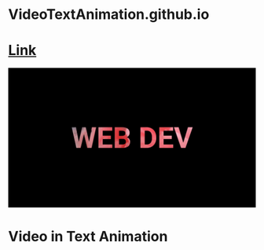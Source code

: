 # VideoTextAnimation.github.io
<!DOCTYPE html>
<html>
  <head>
  </head>
  <body>
    <h1><a href="https://harshit645.github.io/VideoTextAnimation.github.io/">Link</a></h1>
    <img src="https://github.com/harshit645/VideoTextAnimation.github.io/blob/main/Screenshot.png" alt="screenshot"/>
    <h1> Video in Text Animation</h1>
  </body>
  </html>

